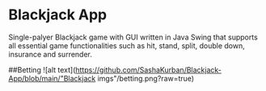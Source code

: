 # Blackjack App
Single-palyer Blackjack game with GUI written in Java Swing that supports all essential game functionalities such as hit, stand, split, double down, insurance and surrender.

##Betting
![alt text](https://github.com/SashaKurban/Blackjack-App/blob/main/"Blackjack imgs"/betting.png?raw=true)
